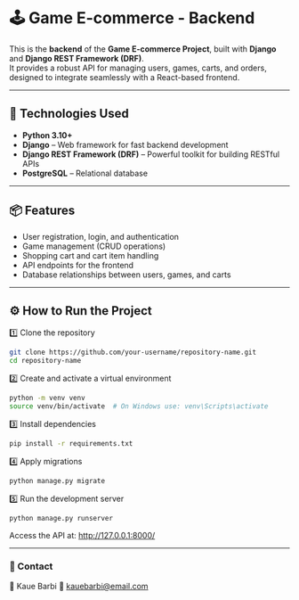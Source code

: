 # 🕹️ Game E-commerce - Backend

This is the **backend** of the **Game E-commerce Project**, built with **Django** and **Django REST Framework (DRF)**.  
It provides a robust API for managing users, games, carts, and orders, designed to integrate seamlessly with a React-based frontend.

---

## 🚀 Technologies Used

-  **Python 3.10+**
-  **Django** – Web framework for fast backend development  
-  **Django REST Framework (DRF)** – Powerful toolkit for building RESTful APIs  
-  **PostgreSQL** – Relational database  
  

---

## 📦 Features

- User registration, login, and authentication  
- Game management (CRUD operations)  
- Shopping cart and cart item handling  
- API endpoints for the frontend  
- Database relationships between users, games, and carts  

---

## ⚙️ How to Run the Project

 1️⃣ Clone the repository
```bash
git clone https://github.com/your-username/repository-name.git
cd repository-name
```
2️⃣ Create and activate a virtual environment
```bash
python -m venv venv
source venv/bin/activate  # On Windows use: venv\Scripts\activate
```
3️⃣ Install dependencies
```bash
pip install -r requirements.txt
```
4️⃣ Apply migrations

```bash
python manage.py migrate
```
5️⃣ Run the development server
```bash
python manage.py runserver
```
Access the API at: http://127.0.0.1:8000/

---
### 💬 Contact

👤 Kaue Barbi
📧 kauebarbi@email.com
